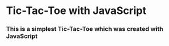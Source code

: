 # Tic-Tac-Toe with JavaScript

### This is a simplest **Tic-Tac-Toe** which was created with JavaScript


